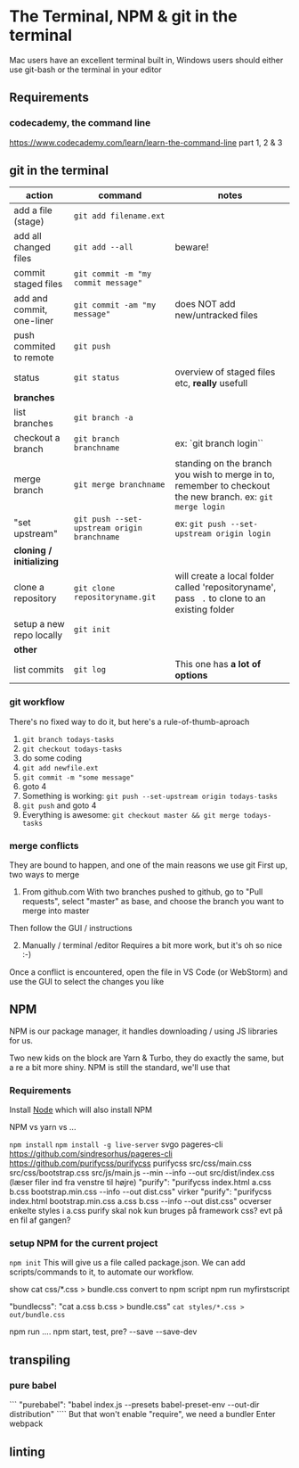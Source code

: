 # The Terminal, NPM & git in the terminal
Mac users have an excellent terminal built in, Windows users should either use git-bash or the terminal in your editor
## Requirements
### codecademy, the command line
https://www.codecademy.com/learn/learn-the-command-line 
part 1, 2 & 3

## git in the terminal
| action | command | notes |
---|---|---
add a file (stage) | `git add filename.ext` | 
add all changed files | `git add --all`| beware!
commit staged files | `git commit -m "my commit message"`| 
add and commit, one-liner | `git commit -am "my message"` | does NOT add new/untracked files
push commited to remote | `git push` |
status | `git status` | overview of staged files etc, **really** usefull
**branches** | |
list branches | `git branch -a` | 
checkout a branch | `git branch branchname`| ex: `git branch login``
merge branch | `git merge branchname` | standing on the branch you wish to merge in to, remember to checkout the new branch. ex: `git merge login`
"set upstream" | `git push --set-upstream origin branchname` | ex: `git push --set-upstream origin login`
**cloning / initializing** | |
clone a repository | `git clone repositoryname.git` | will create a local folder called 'repositoryname', pass ` .` to clone to an existing folder
setup a new repo locally | `git init`| 
**other** | |
list commits | `git log`| This one has **a lot of options**

### git workflow
There's no fixed way to do it, but here's a rule-of-thumb-aproach
1. `git branch todays-tasks`
2. `git checkout todays-tasks`
3. do some coding
4. `git add newfile.ext`
5. `git commit -m "some message"`
6. goto 4
7. Something is working: `git push --set-upstream origin todays-tasks`
8. `git push` and goto 4
9. Everything is awesome: `git checkout master && git merge todays-tasks`

### merge conflicts
They are bound to happen, and one of the main reasons we use git
First up, two ways to merge
1. From github.com
With two branches pushed to github, go to "Pull requests", select "master" as base, and choose the branch you want to merge into master

Then follow the GUI / instructions

2. Manually / terminal /editor
Requires a bit more work, but it's oh so nice :-)

Once a conflict is encountered, open the file in VS Code (or WebStorm) and use the GUI to select the changes you like

## NPM
NPM is our package manager, it handles downloading / using JS libraries for us.

Two new kids on the block are Yarn & Turbo, they do exactly the same, but a re a bit more shiny. NPM is still the standard, we'll use that
### Requirements
Install [Node](https://nodejs.org/en/) which will also install NPM

NPM vs yarn vs ...

`npm install`
`npm install -g live-server`
svgo
pageres-cli
https://github.com/sindresorhus/pageres-cli
https://github.com/purifycss/purifycss
purifycss src/css/main.css src/css/bootstrap.css src/js/main.js --min --info --out src/dist/index.css
(læser filer ind fra venstre til højre)
"purify": "purifycss index.html  a.css b.css bootstrap.min.css --info --out dist.css" virker
"purify": "purifycss index.html  bootstrap.min.css a.css b.css  --info --out dist.css" ocverser enkelte styles i a.css
purify skal nok kun bruges på framework css? evt på en fil af gangen?
### setup NPM for the current project
`npm init`
This will give us a file called package.json. We can add scripts/commands to it, to automate our workflow.

show cat css/*.css > bundle.css
convert to npm script
npm run myfirstscript

"bundlecss": "cat a.css b.css > bundle.css"
`cat styles/*.css > out/bundle.css`

npm run ....
npm start, test, pre?
--save --save-dev
## transpiling
### pure babel
``` "purebabel": "babel index.js --presets babel-preset-env --out-dir distribution" ````
But that won't enable "require", we need a bundler
Enter webpack
## linting

